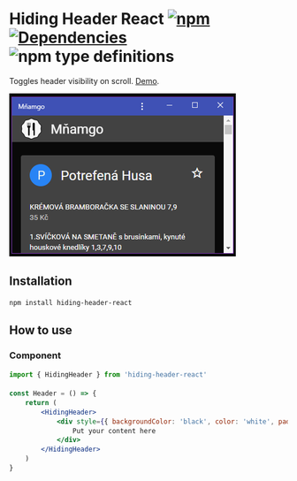 # Hiding Header React [![npm](https://img.shields.io/npm/v/hiding-header-react.svg)](https://www.npmjs.com/package/hiding-header-react) [![Dependencies](https://img.shields.io/david/FilipChalupa/hiding-header-react.svg)](https://www.npmjs.com/package/hiding-header-react?activeTab=dependencies) ![npm type definitions](https://img.shields.io/npm/types/hiding-header-react.svg)

Toggles header visibility on scroll. [Demo](https://filipchalupa.cz/hiding-header/demo).

![UI example](https://raw.githubusercontent.com/FilipChalupa/hiding-header/HEAD/screencast.gif)

## Installation

```bash
npm install hiding-header-react
```

## How to use

### Component

```jsx
import { HidingHeader } from 'hiding-header-react'

const Header = () => {
	return (
		<HidingHeader>
			<div style={{ backgroundColor: 'black', color: 'white', padding: '1em' }}>
				Put your content here
			</div>
		</HidingHeader>
	)
}
```
